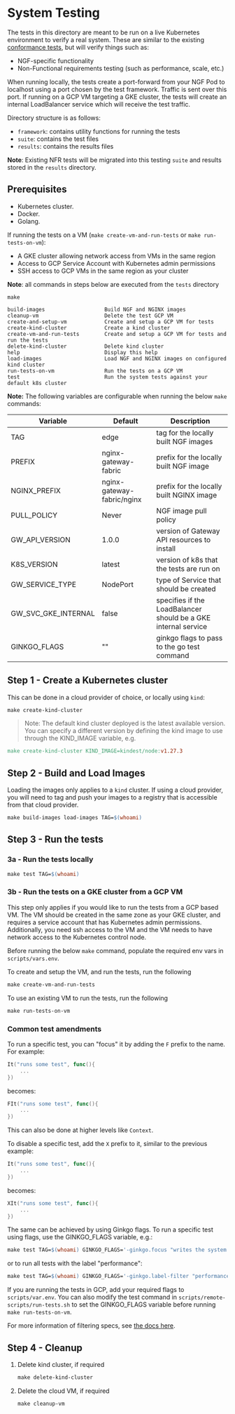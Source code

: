 # System Testing

The tests in this directory are meant to be run on a live Kubernetes environment to verify a real system. These
are similar to the existing [conformance tests](../conformance/README.md), but will verify things such as:

- NGF-specific functionality
- Non-Functional requirements testing (such as performance, scale, etc.)

When running locally, the tests create a port-forward from your NGF Pod to localhost using a port chosen by the
test framework. Traffic is sent over this port. If running on a GCP VM targeting a GKE cluster, the tests will create an
internal LoadBalancer service which will receive the test traffic.

Directory structure is as follows:

- `framework`: contains utility functions for running the tests
- `suite`: contains the test files
- `results`: contains the results files

**Note**: Existing NFR tests will be migrated into this testing `suite` and results stored in the `results` directory.

## Prerequisites

- Kubernetes cluster.
- Docker.
- Golang.

If running the tests on a VM (`make create-vm-and-run-tests` or `make run-tests-on-vm`):

- A GKE cluster allowing network access from VMs in the same region
- Access to GCP Service Account with Kubernetes admin permissions
- SSH access to GCP VMs in the same region as your cluster

**Note**: all commands in steps below are executed from the `tests` directory

```shell
make
```

```text
build-images                   Build NGF and NGINX images
cleanup-vm                     Delete the test GCP VM
create-and-setup-vm            Create and setup a GCP VM for tests
create-kind-cluster            Create a kind cluster
create-vm-and-run-tests        Create and setup a GCP VM for tests and run the tests
delete-kind-cluster            Delete kind cluster
help                           Display this help
load-images                    Load NGF and NGINX images on configured kind cluster
run-tests-on-vm                Run the tests on a GCP VM
test                           Run the system tests against your default k8s cluster
```

**Note:** The following variables are configurable when running the below `make` commands:

| Variable            | Default                    | Description                                                    |
| ------------------- | -------------------------- | -------------------------------------------------------------- |
| TAG                 | edge                       | tag for the locally built NGF images                           |
| PREFIX              | nginx-gateway-fabric       | prefix for the locally built NGF image                         |
| NGINX_PREFIX        | nginx-gateway-fabric/nginx | prefix for the locally built NGINX image                       |
| PULL_POLICY         | Never                      | NGF image pull policy                                          |
| GW_API_VERSION      | 1.0.0                      | version of Gateway API resources to install                    |
| K8S_VERSION         | latest                     | version of k8s that the tests are run on                       |
| GW_SERVICE_TYPE     | NodePort                   | type of Service that should be created                         |
| GW_SVC_GKE_INTERNAL | false                      | specifies if the LoadBalancer should be a GKE internal service |
| GINKGO_FLAGS        | ""                         | ginkgo flags to pass to the go test command                    |

## Step 1 - Create a Kubernetes cluster

This can be done in a cloud provider of choice, or locally using `kind`:

```makefile
make create-kind-cluster
```

> Note: The default kind cluster deployed is the latest available version. You can specify a different version by
> defining the kind image to use through the KIND_IMAGE variable, e.g.

```makefile
make create-kind-cluster KIND_IMAGE=kindest/node:v1.27.3
```

## Step 2 - Build and Load Images

Loading the images only applies to a `kind` cluster. If using a cloud provider, you will need to tag and push
your images to a registry that is accessible from that cloud provider.

```makefile
make build-images load-images TAG=$(whoami)
```

## Step 3 - Run the tests

### 3a - Run the tests locally

```makefile
make test TAG=$(whoami)
```

### 3b - Run the tests on a GKE cluster from a GCP VM

This step only applies if you would like to run the tests from a GCP based VM. The VM should be created in the same
zone as your GKE cluster, and requires a service account that has Kubernetes admin permissions. Additionally, you need
ssh access to the VM and the VM needs to have network access to the Kubernetes control node.

Before running the below `make` command, populate the required env vars in `scripts/vars.env`.

To create and setup the VM, and run the tests, run the following

```makefile
make create-vm-and-run-tests
```

To use an existing VM to run the tests, run the following

```makefile
make run-tests-on-vm
```

### Common test amendments

To run a specific test, you can "focus" it by adding the `F` prefix to the name. For example:

```go
It("runs some test", func(){
    ...
})
```

becomes:

```go
FIt("runs some test", func(){
    ...
})
```

This can also be done at higher levels like `Context`.

To disable a specific test, add the `X` prefix to it, similar to the previous example:

```go
It("runs some test", func(){
    ...
})
```

becomes:

```go
XIt("runs some test", func(){
    ...
})
```

The same can be achieved by using Ginkgo flags. To run a specific test using flags, use the GINKGO_FLAGS variable, e.g.:

```makefile
make test TAG=$(whoami) GINKGO_FLAGS='-ginkgo.focus "writes the system info to a results file"'
```

or to run all tests with the label "performance":

```makefile
make test TAG=$(whoami) GINKGO_FLAGS='-ginkgo.label-filter "performance"'
```

If you are running the tests in GCP, add your required flags to `scripts/var.env`.
You can also modify the test command in `scripts/remote-scripts/run-tests.sh` to set the GINKGO_FLAGS variable before
running `make run-tests-on-vm`.

For more information of filtering specs, see [the docs here](https://onsi.github.io/ginkgo/#filtering-specs).

## Step 4 - Cleanup

1. Delete kind cluster, if required

    ```makefile
    make delete-kind-cluster
    ```

2. Delete the cloud VM, if required

    ```makefile
    make cleanup-vm
    ```
